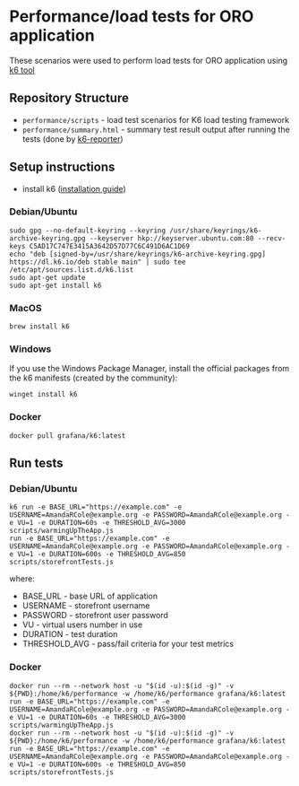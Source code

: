 # Performance/load tests for ORO application

These scenarios were used to perform load tests for ORO application using [k6 tool](https://k6.io)

## Repository Structure

- `performance/scripts` - load test scenarios for K6 load testing framework
- `performance/summary.html` - summary test result output after running the tests (done by [k6-reporter](https://github.com/benc-uk/k6-reporter))

## Setup instructions

- install k6 ([installation guide](https://k6.io/docs/getting-started/installation/))

### Debian/Ubuntu

```
sudo gpg --no-default-keyring --keyring /usr/share/keyrings/k6-archive-keyring.gpg --keyserver hkp://keyserver.ubuntu.com:80 --recv-keys C5AD17C747E3415A3642D57D77C6C491D6AC1D69
echo "deb [signed-by=/usr/share/keyrings/k6-archive-keyring.gpg] https://dl.k6.io/deb stable main" | sudo tee /etc/apt/sources.list.d/k6.list
sudo apt-get update
sudo apt-get install k6
```

### MacOS

`brew install k6`

### Windows

If you use the Windows Package Manager, install the official packages from the k6 manifests (created by the community):

`winget install k6`

### Docker

`docker pull grafana/k6:latest`

## Run tests

### Debian/Ubuntu
```
k6 run -e BASE_URL="https://example.com" -e USERNAME=AmandaRCole@example.org -e PASSWORD=AmandaRCole@example.org -e VU=1 -e DURATION=60s -e THRESHOLD_AVG=3000 scripts/warmingUpTheApp.js
run -e BASE_URL="https://example.com" -e USERNAME=AmandaRCole@example.org -e PASSWORD=AmandaRCole@example.org -e VU=1 -e DURATION=600s -e THRESHOLD_AVG=850 scripts/storefrontTests.js
```
where:
- BASE_URL - base URL of application
- USERNAME - storefront username
- PASSWORD - storefront user password
- VU - virtual users number in use
- DURATION - test duration
- THRESHOLD_AVG - pass/fail criteria for your test metrics


### Docker

```
docker run --rm --network host -u "$(id -u):$(id -g)" -v ${PWD}:/home/k6/performance -w /home/k6/performance grafana/k6:latest run -e BASE_URL="https://example.com" -e USERNAME=AmandaRCole@example.org -e PASSWORD=AmandaRCole@example.org -e VU=1 -e DURATION=60s -e THRESHOLD_AVG=3000 scripts/warmingUpTheApp.js
docker run --rm --network host -u "$(id -u):$(id -g)" -v ${PWD}:/home/k6/performance -w /home/k6/performance grafana/k6:latest run -e BASE_URL="https://example.com" -e USERNAME=AmandaRCole@example.org -e PASSWORD=AmandaRCole@example.org -e VU=1 -e DURATION=600s -e THRESHOLD_AVG=850 scripts/storefrontTests.js
```